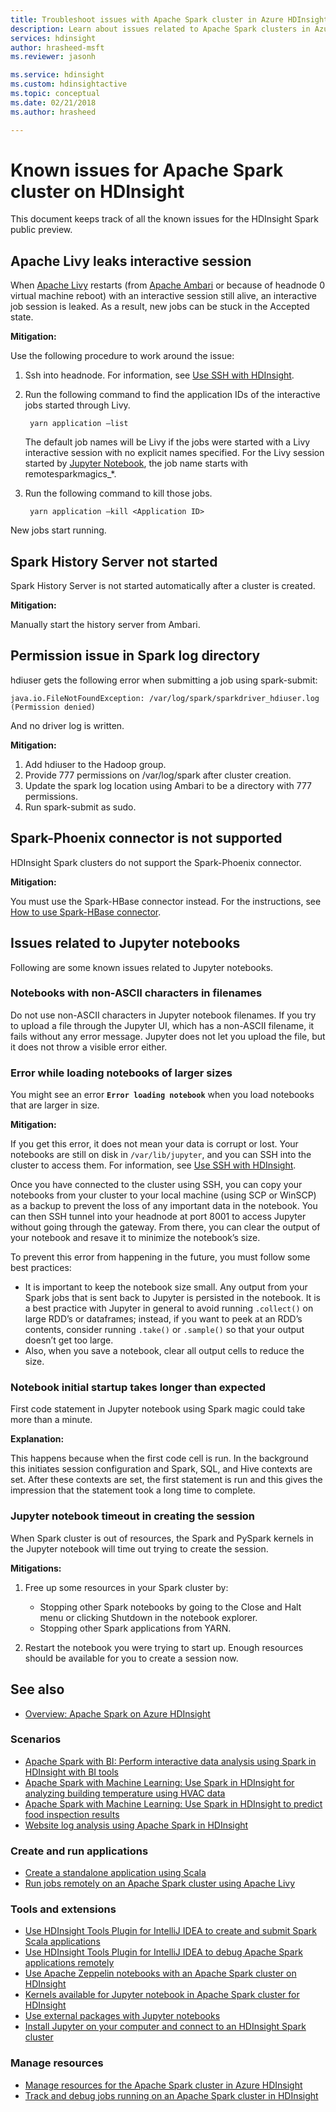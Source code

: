 ```yaml
---
title: Troubleshoot issues with Apache Spark cluster in Azure HDInsight 
description: Learn about issues related to Apache Spark clusters in Azure HDInsight and how to work around those.
services: hdinsight
author: hrasheed-msft
ms.reviewer: jasonh

ms.service: hdinsight
ms.custom: hdinsightactive
ms.topic: conceptual
ms.date: 02/21/2018
ms.author: hrasheed

---
```

# Known issues for Apache Spark cluster on HDInsight

This document keeps track of all the known issues for the HDInsight Spark public preview.  

## Apache Livy leaks interactive session
When [Apache Livy](https://livy.incubator.apache.org/) restarts (from [Apache Ambari](https://ambari.apache.org/) or because of headnode 0 virtual machine reboot) with an interactive session still alive, an interactive job session is leaked. As a result, new jobs can be stuck in the Accepted state.

**Mitigation:**

Use the following procedure to work around the issue:

1. Ssh into headnode. For information, see [Use SSH with HDInsight](../hdinsight-hadoop-linux-use-ssh-unix.md).

2. Run the following command to find the application IDs of the interactive jobs started through Livy. 
   
        yarn application –list
   
    The default job names will be Livy if the jobs were started with a Livy interactive session with no explicit names specified. For the Livy session started by [Jupyter Notebook](https://jupyter.org/), the job name starts with remotesparkmagics_*. 
3. Run the following command to kill those jobs. 
   
        yarn application –kill <Application ID>

New jobs start running. 

## Spark History Server not started
Spark History Server is not started automatically after a cluster is created.  

**Mitigation:** 

Manually start the history server from Ambari.

## Permission issue in Spark log directory
hdiuser gets the following error when submitting a job using spark-submit:

```
java.io.FileNotFoundException: /var/log/spark/sparkdriver_hdiuser.log (Permission denied)
```
And no driver log is written. 

**Mitigation:**

1. Add hdiuser to the Hadoop group. 
2. Provide 777 permissions on /var/log/spark after cluster creation. 
3. Update the spark log location using Ambari to be a directory with 777 permissions.  
4. Run spark-submit as sudo.  

## Spark-Phoenix connector is not supported

HDInsight Spark clusters do not support the Spark-Phoenix connector.

**Mitigation:**

You must use the Spark-HBase connector instead. For the instructions, see [How to use Spark-HBase connector](https://web.archive.org/web/20190112153146/https://blogs.msdn.microsoft.com/azuredatalake/2016/07/25/hdinsight-how-to-use-spark-hbase-connector/).

## Issues related to Jupyter notebooks
Following are some known issues related to Jupyter notebooks.

### Notebooks with non-ASCII characters in filenames
Do not use non-ASCII characters in Jupyter notebook filenames. If you try to upload a file through the Jupyter UI, which has a non-ASCII filename, it fails without any error message. Jupyter does not let you upload the file, but it does not throw a visible error either.

### Error while loading notebooks of larger sizes
You might see an error **`Error loading notebook`** when you load notebooks that are larger in size.  

**Mitigation:**

If you get this error, it does not mean your data is corrupt or lost.  Your notebooks are still on disk in `/var/lib/jupyter`, and you can SSH into the cluster to access them. For information, see [Use SSH with HDInsight](../hdinsight-hadoop-linux-use-ssh-unix.md).

Once you have connected to the cluster using SSH, you can copy your notebooks from your cluster to your local machine (using SCP or WinSCP) as a backup to prevent the loss of any important data in the notebook. You can then SSH tunnel into your headnode at port 8001 to access Jupyter without going through the gateway.  From there, you can clear the output of your notebook and resave it to minimize the notebook’s size.

To prevent this error from happening in the future, you must follow some best practices:

* It is important to keep the notebook size small. Any output from your Spark jobs that is sent back to Jupyter is persisted in the notebook.  It is a best practice with Jupyter in general to avoid running `.collect()` on large RDD’s or dataframes; instead, if you want to peek at an RDD’s contents, consider running `.take()` or `.sample()` so that your output doesn’t get too large.
* Also, when you save a notebook, clear all output cells to reduce the size.

### Notebook initial startup takes longer than expected
First code statement in Jupyter notebook using Spark magic could take more than a minute.  

**Explanation:**

This happens because when the first code cell is run. In the background this initiates session configuration and Spark, SQL, and Hive contexts are set. After these contexts are set, the first statement is run and this gives the impression that the statement took a long time to complete.

### Jupyter notebook timeout in creating the session
When Spark cluster is out of resources, the Spark and PySpark kernels in the Jupyter notebook will time out trying to create the session. 

**Mitigations:** 

1. Free up some resources in your Spark cluster by:
   
   * Stopping other Spark notebooks by going to the Close and Halt menu or clicking Shutdown in the notebook explorer.
   * Stopping other Spark applications from YARN.
2. Restart the notebook you were trying to start up. Enough resources should be available for you to create a session now.

## See also
* [Overview: Apache Spark on Azure HDInsight](apache-spark-overview.md)

### Scenarios
* [Apache Spark with BI: Perform interactive data analysis using Spark in HDInsight with BI tools](apache-spark-use-bi-tools.md)
* [Apache Spark with Machine Learning: Use Spark in HDInsight for analyzing building temperature using HVAC data](apache-spark-ipython-notebook-machine-learning.md)
* [Apache Spark with Machine Learning: Use Spark in HDInsight to predict food inspection results](apache-spark-machine-learning-mllib-ipython.md)
* [Website log analysis using Apache Spark in HDInsight](apache-spark-custom-library-website-log-analysis.md)

### Create and run applications
* [Create a standalone application using Scala](apache-spark-create-standalone-application.md)
* [Run jobs remotely on an Apache Spark cluster using Apache Livy](apache-spark-livy-rest-interface.md)

### Tools and extensions
* [Use HDInsight Tools Plugin for IntelliJ IDEA to create and submit Spark Scala applications](apache-spark-intellij-tool-plugin.md)
* [Use HDInsight Tools Plugin for IntelliJ IDEA to debug Apache Spark applications remotely](apache-spark-intellij-tool-plugin-debug-jobs-remotely.md)
* [Use Apache Zeppelin notebooks with an Apache Spark cluster on HDInsight](apache-spark-zeppelin-notebook.md)
* [Kernels available for Jupyter notebook in Apache Spark cluster for HDInsight](apache-spark-jupyter-notebook-kernels.md)
* [Use external packages with Jupyter notebooks](apache-spark-jupyter-notebook-use-external-packages.md)
* [Install Jupyter on your computer and connect to an HDInsight Spark cluster](apache-spark-jupyter-notebook-install-locally.md)

### Manage resources
* [Manage resources for the Apache Spark cluster in Azure HDInsight](apache-spark-resource-manager.md)
* [Track and debug jobs running on an Apache Spark cluster in HDInsight](apache-spark-job-debugging.md)

